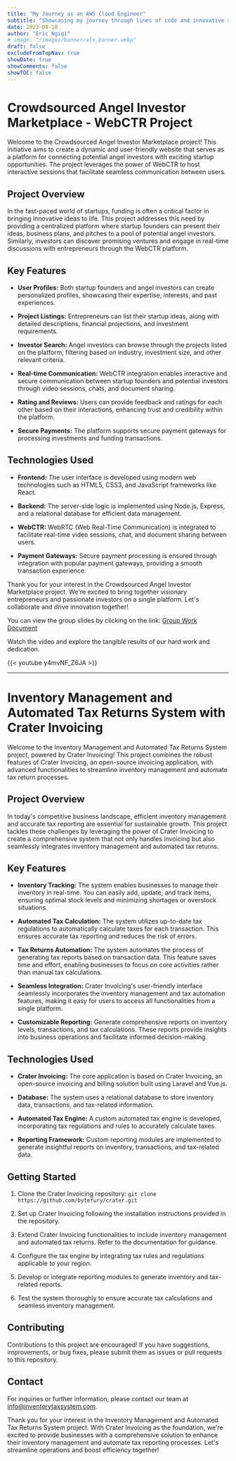 ```yaml
---
title: "My Journey as an AWS Cloud Engineer"
subtitle: "Showcasing my journey through lines of code and innovative solutions."
date: 2023-08-10
author: "Eric Ngigi"
# image: "/images/banner/alx_banner.webp"
draft: false
excludeFromTopNav: true
showDate: true
showComments: false
showTOC: false
---
```

# Crowdsourced Angel Investor Marketplace - WebCTR Project

Welcome to the Crowdsourced Angel Investor Marketplace project! This initiative aims to create a dynamic and user-friendly website that serves as a platform for connecting potential angel investors with exciting startup opportunities. The project leverages the power of WebCTR to host interactive sessions that facilitate seamless communication between users.

## Project Overview

In the fast-paced world of startups, funding is often a critical factor in bringing innovative ideas to life. This project addresses this need by providing a centralized platform where startup founders can present their ideas, business plans, and pitches to a pool of potential angel investors. Similarly, investors can discover promising ventures and engage in real-time discussions with entrepreneurs through the WebCTR platform.

## Key Features

- **User Profiles:** Both startup founders and angel investors can create personalized profiles, showcasing their expertise, interests, and past experiences.

- **Project Listings:** Entrepreneurs can list their startup ideas, along with detailed descriptions, financial projections, and investment requirements.

- **Investor Search:** Angel investors can browse through the projects listed on the platform, filtering based on industry, investment size, and other relevant criteria.

- **Real-time Communication:** WebCTR integration enables interactive and secure communication between startup founders and potential investors through video sessions, chats, and document sharing.

- **Rating and Reviews:** Users can provide feedback and ratings for each other based on their interactions, enhancing trust and credibility within the platform.

- **Secure Payments:** The platform supports secure payment gateways for processing investments and funding transactions.

## Technologies Used

- **Frontend:** The user interface is developed using modern web technologies such as HTML5, CSS3, and JavaScript frameworks like React.

- **Backend:** The server-side logic is implemented using Node.js, Express, and a relational database for efficient data management.

- **WebCTR:** WebRTC (Web Real-Time Communication) is integrated to facilitate real-time video sessions, chat, and document sharing between users.

- **Payment Gateways:** Secure payment processing is ensured through integration with popular payment gateways, providing a smooth transaction experience.

Thank you for your interest in the Crowdsourced Angel Investor Marketplace project. We're excited to bring together visionary entrepreneurs and passionate investors on a single platform. Let's collaborate and drive innovation together!

You can view the group slides by clicking on the link: [Group Work Document](/documents/milestone10_group_work.pdf)

Watch the video and explore the tangible results of our hard work and dedication.

{{< youtube y4mvNF_Z6JA >}}

---

# Inventory Management and Automated Tax Returns System with Crater Invoicing

Welcome to the Inventory Management and Automated Tax Returns System project, powered by Crater Invoicing! This project combines the robust features of Crater Invoicing, an open-source invoicing application, with advanced functionalities to streamline inventory management and automate tax return processes.

## Project Overview

In today's competitive business landscape, efficient inventory management and accurate tax reporting are essential for sustainable growth. This project tackles these challenges by leveraging the power of Crater Invoicing to create a comprehensive system that not only handles invoicing but also seamlessly integrates inventory management and automated tax returns.

## Key Features

- **Inventory Tracking:** The system enables businesses to manage their inventory in real-time. You can easily add, update, and track items, ensuring optimal stock levels and minimizing shortages or overstock situations.

- **Automated Tax Calculation:** The system utilizes up-to-date tax regulations to automatically calculate taxes for each transaction. This ensures accurate tax reporting and reduces the risk of errors.

- **Tax Returns Automation:** The system automates the process of generating tax reports based on transaction data. This feature saves time and effort, enabling businesses to focus on core activities rather than manual tax calculations.

- **Seamless Integration:** Crater Invoicing's user-friendly interface seamlessly incorporates the inventory management and tax automation features, making it easy for users to access all functionalities from a single platform.

- **Customizable Reporting:** Generate comprehensive reports on inventory levels, transactions, and tax calculations. These reports provide insights into business operations and facilitate informed decision-making.

## Technologies Used

- **Crater Invoicing:** The core application is based on Crater Invoicing, an open-source invoicing and billing solution built using Laravel and Vue.js.

- **Database:** The system uses a relational database to store inventory data, transactions, and tax-related information.

- **Automated Tax Engine:** A custom automated tax engine is developed, incorporating tax regulations and rules to accurately calculate taxes.

- **Reporting Framework:** Custom reporting modules are implemented to generate insightful reports on inventory, transactions, and tax-related data.

## Getting Started

1. Clone the Crater Invoicing repository: `git clone https://github.com/bytefury/crater.git`

2. Set up Crater Invoicing following the installation instructions provided in the repository.

3. Extend Crater Invoicing functionalities to include inventory management and automated tax returns. Refer to the documentation for guidance.

4. Configure the tax engine by integrating tax rules and regulations applicable to your region.

5. Develop or integrate reporting modules to generate inventory and tax-related reports.

6. Test the system thoroughly to ensure accurate tax calculations and seamless inventory management.

## Contributing

Contributions to this project are encouraged! If you have suggestions, improvements, or bug fixes, please submit them as issues or pull requests to this repository.

## Contact

For inquiries or further information, please contact our team at [info@inventorytaxsystem.com](mailto:info@inventorytaxsystem.com).

Thank you for your interest in the Inventory Management and Automated Tax Returns System project. With Crater Invoicing as the foundation, we're excited to provide businesses with a comprehensive solution to enhance their inventory management and automate tax reporting processes. Let's streamline operations and boost efficiency together!
